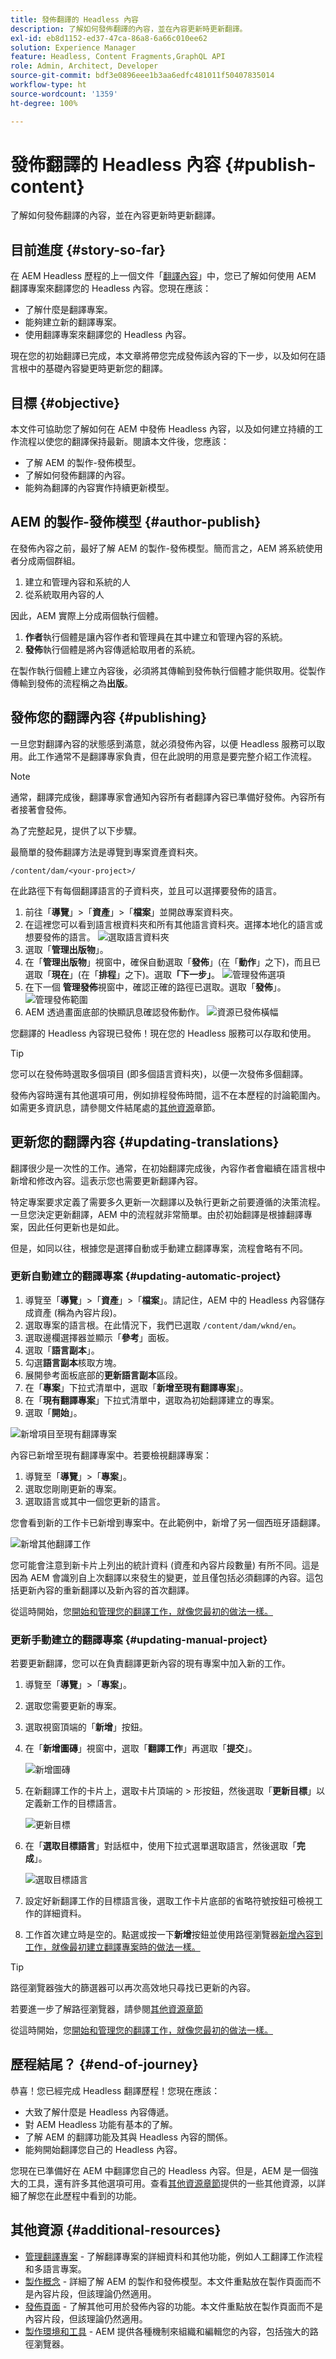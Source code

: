 ```yaml
---
title: 發佈翻譯的 Headless 內容
description: 了解如何發佈翻譯的內容，並在內容更新時更新翻譯。
exl-id: eb8d1152-ed37-47ca-86a8-6a66c010ee62
solution: Experience Manager
feature: Headless, Content Fragments,GraphQL API
role: Admin, Architect, Developer
source-git-commit: bdf3e0896eee1b3aa6edfc481011f50407835014
workflow-type: ht
source-wordcount: '1359'
ht-degree: 100%

---
```


# 發佈翻譯的 Headless 內容 {#publish-content}

了解如何發佈翻譯的內容，並在內容更新時更新翻譯。

## 目前進度 {#story-so-far}

在 AEM Headless 歷程的上一個文件「[翻譯內容](configure-connector.md)」中，您已了解如何使用 AEM 翻譯專案來翻譯您的 Headless 內容。您現在應該：

* 了解什麼是翻譯專案。
* 能夠建立新的翻譯專案。
* 使用翻譯專案來翻譯您的 Headless 內容。

現在您的初始翻譯已完成，本文章將帶您完成發佈該內容的下一步，以及如何在語言根中的基礎內容變更時更新您的翻譯。

## 目標 {#objective}

本文件可協助您了解如何在 AEM 中發佈 Headless 內容，以及如何建立持續的工作流程以使您的翻譯保持最新。閱讀本文件後，您應該：

* 了解 AEM 的製作-發佈模型。
* 了解如何發佈翻譯的內容。
* 能夠為翻譯的內容實作持續更新模型。

## AEM 的製作-發佈模型 {#author-publish}

在發佈內容之前，最好了解 AEM 的製作-發佈模型。簡而言之，AEM 將系統使用者分成兩個群組。

1. 建立和管理內容和系統的人
1. 從系統取用內容的人

因此，AEM 實際上分成兩個執行個體。

1. **作者**&#x200B;執行個體是讓內容作者和管理員在其中建立和管理內容的系統。
1. **發佈**&#x200B;執行個體是將內容傳遞給取用者的系統。

在製作執行個體上建立內容後，必須將其傳輸到發佈執行個體才能供取用。從製作傳輸到發佈的流程稱之為&#x200B;**出版**。

## 發佈您的翻譯內容 {#publishing}

一旦您對翻譯內容的狀態感到滿意，就必須發佈內容，以便 Headless 服務可以取用。此工作通常不是翻譯專家負責，但在此說明的用意是要完整介紹工作流程。

>[!NOTE]
>
>通常，翻譯完成後，翻譯專家會通知內容所有者翻譯內容已準備好發佈。內容所有者接著會發佈。
>
>為了完整起見，提供了以下步驟。

最簡單的發佈翻譯方法是導覽到專案資產資料夾。

```text
/content/dam/<your-project>/
```

在此路徑下有每個翻譯語言的子資料夾，並且可以選擇要發佈的語言。

1. 前往「**導覽**」>「**資產**」>「**檔案**」並開啟專案資料夾。
1. 在這裡您可以看到語言根資料夾和所有其他語言資料夾。選擇本地化的語言或想要發佈的語言。
   ![選取語言資料夾](assets/select-language-folder.png)
1. 選取「**管理出版物**」。
1. 在「**管理出版物**」視窗中，確保自動選取「**發佈**」(在「**動作**」之下)，而且已選取「**現在**」(在「**排程**」之下)。選取&#x200B;**「下一步」**。
   ![管理發佈選項](assets/manage-publication-options.png)
1. 在下一個 **管理發佈**&#x200B;視窗中，確認正確的路徑已選取。選取「**發佈**」。
   ![管理發佈範圍](assets/manage-publication-scope.png)
1. AEM 透過畫面底部的快顯訊息確認發佈動作。
   ![資源已發佈橫幅](assets/resources-published-message.png)

您翻譯的 Headless 內容現已發佈！現在您的 Headless 服務可以存取和使用。

>[!TIP]
>
>您可以在發佈時選取多個項目 (即多個語言資料夾)，以便一次發佈多個翻譯。

發佈內容時還有其他選項可用，例如排程發佈時間，這不在本歷程的討論範圍內。如需更多資訊息，請參閱文件結尾處的[其他資源](#additional-resources)章節。

## 更新您的翻譯內容 {#updating-translations}

翻譯很少是一次性的工作。通常，在初始翻譯完成後，內容作者會繼續在語言根中新增和修改內容。這表示您也需要更新翻譯內容。

特定專案要求定義了需要多久更新一次翻譯以及執行更新之前要遵循的決策流程。一旦您決定更新翻譯，AEM 中的流程就非常簡單。由於初始翻譯是根據翻譯專案，因此任何更新也是如此。

但是，如同以往，根據您是選擇自動或手動建立翻譯專案，流程會略有不同。

### 更新自動建立的翻譯專案 {#updating-automatic-project}

1. 導覽至「**導覽**」>「**資產**」>「**檔案**」。請記住，AEM 中的 Headless 內容儲存成資產 (稱為內容片段)。
1. 選取專案的語言根。在此情況下，我們已選取 `/content/dam/wknd/en`。
1. 選取邊欄選擇器並顯示「**參考**」面板。
1. 選取「**語言副本**」。
1. 勾選&#x200B;**語言副本**&#x200B;核取方塊。
1. 展開參考面板底部的&#x200B;**更新語言副本**&#x200B;區段。
1. 在「**專案**」下拉式清單中，選取「**新增至現有翻譯專案**」。
1. 在「**現有翻譯專案**」下拉式清單中，選取為初始翻譯建立的專案。
1. 選取「**開始**」。

![新增項目至現有翻譯專案](assets/add-to-existing-project.png)

內容已新增至現有翻譯專案中。若要檢視翻譯專案：

1. 導覽至「**導覽**」>「**專案**」。
1. 選取您剛剛更新的專案。
1. 選取語言或其中一個您更新的語言。

您會看到新的工作卡已新增到專案中。在此範例中，新增了另一個西班牙語翻譯。

![新增其他翻譯工作](assets/additional-translation-job.png)

您可能會注意到新卡片上列出的統計資料 (資產和內容片段數量) 有所不同。這是因為 AEM 會識別自上次翻譯以來發生的變更，並且僅包括必須翻譯的內容。這包括更新內容的重新翻譯以及新內容的首次翻譯。

從這時開始，您[開始和管理您的翻譯工作，就像您最初的做法一樣。](translate-content.md#using-translation-project)

### 更新手動建立的翻譯專案 {#updating-manual-project}

若要更新翻譯，您可以在負責翻譯更新內容的現有專案中加入新的工作。

1. 導覽至「**導覽**」>「**專案**」。
1. 選取您需要更新的專案。
1. 選取視窗頂端的「**新增**」按鈕。
1. 在「**新增圖磚**」視窗中，選取「**翻譯工作**」再選取「**提交**」。

   ![新增圖磚](assets/add-translation-job-tile.png)

1. 在新翻譯工作的卡片上，選取卡片頂端的 > 形按鈕，然後選取「**更新目標**」以定義新工作的目標語言。

   ![更新目標](assets/update-target.png)

1. 在「**選取目標語言**」對話框中，使用下拉式選單選取語言，然後選取「**完成**」。

   ![選取目標語言](assets/select-target-language.png)

1. 設定好新翻譯工作的目標語言後，選取工作卡片底部的省略符號按鈕可檢視工作的詳細資料。
1. 工作首次建立時是空的。點選或按一下&#x200B;**新增**&#x200B;按鈕並使用路徑瀏覽器[新增內容到工作，就像最初建立翻譯專案時的做法一樣。](translate-content.md##manually-creating)

>[!TIP]
>
>路徑瀏覽器強大的篩選器可以再次高效地只尋找已更新的內容。
>
>若要進一步了解路徑瀏覽器，請參閱[其他資源章節](#additional-resources)

從這時開始，您[開始和管理您的翻譯工作，就像您最初的做法一樣。](translate-content.md#using-translation-project)

## 歷程結尾？ {#end-of-journey}

恭喜！您已經完成 Headless 翻譯歷程！您現在應該：

* 大致了解什麼是 Headless 內容傳遞。
* 對 AEM Headless 功能有基本的了解。
* 了解 AEM 的翻譯功能及其與 Headless 內容的關係。
* 能夠開始翻譯您自己的 Headless 內容。

您現在已準備好在 AEM 中翻譯您自己的 Headless 內容。但是，AEM 是一個強大的工具，還有許多其他選項可用。查看[其他資源章節](#additional-resources)提供的一些其他資源，以詳細了解您在此歷程中看到的功能。

## 其他資源 {#additional-resources}

* [管理翻譯專案](/help/sites-cloud/administering/translation/managing-projects.md) - 了解翻譯專案的詳細資料和其他功能，例如人工翻譯工作流程和多語言專案。
* [製作概念](/help/sites-cloud/authoring/author-publish.md) - 詳細了解 AEM 的製作和發佈模型。本文件重點放在製作頁面而不是內容片段，但該理論仍然適用。
* [發佈頁面](/help/sites-cloud/authoring/sites-console/publishing-pages.md) - 了解其他可用於發佈內容的功能。本文件重點放在製作頁面而不是內容片段，但該理論仍然適用。
* [製作環境和工具](/help/sites-cloud/authoring/path-selection.md#path-selection) - AEM 提供各種機制來組織和編輯您的內容，包括強大的路徑瀏覽器。
